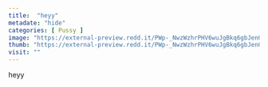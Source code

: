 ```yaml
---
title:  "heyy"
metadate: "hide"
categories: [ Pussy ]
image: "https://external-preview.redd.it/PWp-_NwzWzhrPHV6wuJgBkq6gbJenGIUVVYfQc0CXVw.jpg?auto=webp&s=210944964deceab9cd21e4713067e27c21a463ab"
thumb: "https://external-preview.redd.it/PWp-_NwzWzhrPHV6wuJgBkq6gbJenGIUVVYfQc0CXVw.jpg?width=1080&crop=smart&auto=webp&s=85e8d2bbf4b36fdd6b67426383efadba45f454de"
visit: ""
---
```

heyy

